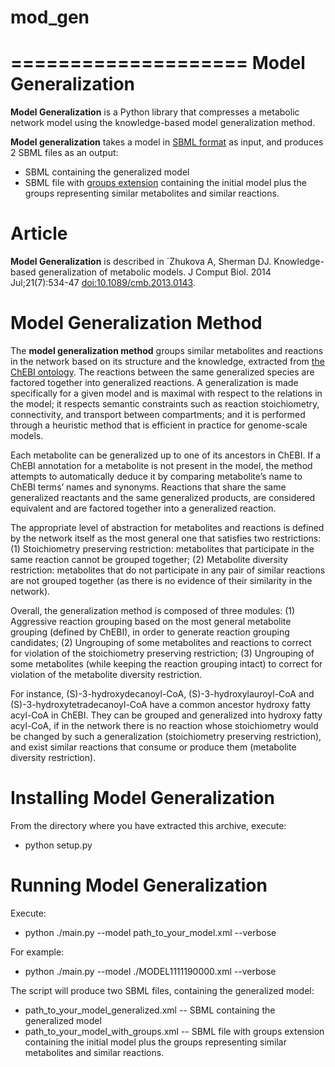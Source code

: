 # mod_gen
====================
Model Generalization
====================

**Model Generalization** is a Python library that compresses a metabolic network model
using the knowledge-based model generalization method.

**Model generalization** takes a model in [SBML format](http://sbml.org/) as input, and produces 2 SBML files as an output:
  * SBML containing the generalized model
  * SBML file with [groups extension](http://sbml.org/Documents/Specifications/SBML_Level_3/Packages/groups>)
containing the initial model plus the groups representing similar metabolites and similar reactions.

Article
=======

**Model Generalization** is described in `Zhukova A, Sherman DJ. Knowledge-based generalization of metabolic models.
J Comput Biol. 2014 Jul;21(7):534-47 [doi:10.1089/cmb.2013.0143](http://identifiers.org/doi/10.1089/cmb.2013.0143).


Model Generalization Method
===========================

The **model generalization method** groups similar metabolites and reactions in the network
based on its structure and the knowledge, extracted from [the ChEBI ontology](http://www.ebi.ac.uk/chebi/).
The reactions between the same generalized species are factored together into generalized reactions.
A generalization is made specifically for a given model and is maximal with respect to the relations in the model;
it respects semantic constraints such as reaction stoichiometry, connectivity, and transport between compartments;
and it is performed through a heuristic method that is efficient in practice for genome-scale models.

Each metabolite can be generalized up to one of its ancestors in ChEBI. If a ChEBI annotation for a metabolite
is not present in the model, the method attempts to automatically deduce it by comparing metabolite’s name
to ChEBI terms’ names and synonyms. Reactions that share the same generalized reactants and
the same generalized products, are considered equivalent and are factored together into a generalized reaction.

The appropriate level of abstraction for metabolites and reactions is defined by the network itself as
the most general one that satisfies two restrictions:
  (1) Stoichiometry preserving restriction: metabolites that participate in the same reaction cannot be grouped together;
  (2) Metabolite diversity restriction: metabolites that do not participate in any pair of similar reactions are not
  grouped together (as there is no evidence of their similarity in the network).

Overall, the generalization method is composed of three modules:
  (1) Aggressive reaction grouping based on the most general metabolite grouping (defined by ChEBI),
in order to generate reaction grouping candidates;
  (2) Ungrouping of some metabolites and reactions to correct for violation of the stoichiometry preserving restriction;
  (3) Ungrouping of some metabolites (while keeping the reaction grouping intact) to correct for violation of
the metabolite diversity restriction.

For instance, (S)-3-hydroxydecanoyl-CoA, (S)-3-hydroxylauroyl-CoA and (S)-3-hydroxytetradecanoyl-CoA
have a common ancestor hydroxy fatty acyl-CoA in ChEBI. They can be grouped and generalized into hydroxy fatty acyl-CoA,
if in the network there is no reaction whose stoichiometry would be changed by such a generalization
(stoichiometry preserving restriction), and exist similar reactions that consume or produce them
(metabolite diversity restriction).


Installing Model Generalization
===============================

From the directory where you have extracted this archive, execute:
  * python setup.py


Running Model Generalization
============================

Execute:
  * python ./main.py --model path_to_your_model.xml --verbose

For example:
  * python ./main.py --model ./MODEL1111190000.xml --verbose

The script will produce two SBML files, containing the generalized model:
  * path_to_your_model_generalized.xml -- SBML containing the generalized model
  * path_to_your_model_with_groups.xml -- SBML file with groups extension containing the initial model
  plus the groups representing similar metabolites and similar reactions.
